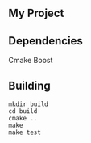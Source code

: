 My Project
----------

## Dependencies

Cmake
Boost

## Building

	mkdir build
	cd build
	cmake ..
	make
	make test
